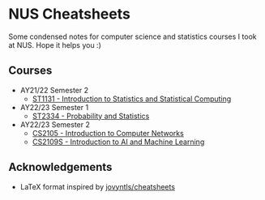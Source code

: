 # NUS Cheatsheets

Some condensed notes for computer science and statistics courses I took at NUS. Hope it helps you :)

## Courses

- AY21/22 Semester 2
  - [ST1131 - Introduction to Statistics and Statistical Computing](ST1131/st1131-cheatsheet.pdf)
- AY22/23 Semester 1
  - [ST2334 - Probability and Statistics](ST2334/st2334-cheatsheet.pdf)
- AY22/23 Semester 2
  - [CS2105 - Introduction to Computer Networks](CS2105)
  - [CS2109S - Introduction to AI and Machine Learning](CS2109S/cs2109s-cheatsheet.pdf)

## Acknowledgements

- LaTeX format inspired by [jovyntls/cheatsheets](https://github.com/jovyntls/cheatsheets)
